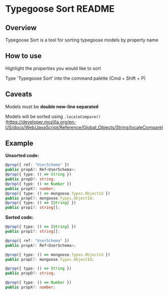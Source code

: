 # Typegoose Sort README

## Overview

Typegoose Sort is a tool for sorting typegoose models by property name

## How to use

Highlight the properties you would like to sort

Type 'Typegoose Sort' into the command palette (Cmd + Shift + P)

## Caveats

Models must be **double new-line separated**

Models will be sorted using `.localeCompare()` (https://developer.mozilla.org/en-US/docs/Web/JavaScript/Reference/Global_Objects/String/localeCompare)

## Example

**Unsorted code:**

```typescript
@prop({ ref: "UserSchema" })
public propA?: Ref<UserSchema>;
@prop({ type: () => String })
public propD?: string;
@prop({ type: () => Number })
public propX?: number;
@prop({ type: () => mongoose.Types.ObjectId })
public propC?: mongoose.Types.ObjectId;
@prop({ type: () => [String] })
public prop1?: string[];
```

**Sorted code:**

```typescript
@prop({ type: () => [String] })
public prop1?: string[];

@prop({ ref: "UserSchema" })
public propA?: Ref<UserSchema>;

@prop({ type: () => mongoose.Types.ObjectId })
public propC?: mongoose.Types.ObjectId;

@prop({ type: () => String })
public propD?: string;

@prop({ type: () => Number })
public propX?: number;
```
